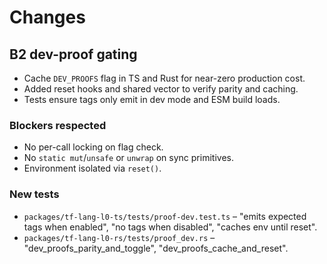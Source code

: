 # Changes

## B2 dev-proof gating
- Cache `DEV_PROOFS` flag in TS and Rust for near-zero production cost.
- Added reset hooks and shared vector to verify parity and caching.
- Tests ensure tags only emit in dev mode and ESM build loads.

### Blockers respected
- No per-call locking on flag check.
- No `static mut`/`unsafe` or `unwrap` on sync primitives.
- Environment isolated via `reset()`.

### New tests
- `packages/tf-lang-l0-ts/tests/proof-dev.test.ts` – "emits expected tags when enabled", "no tags when disabled", "caches env until reset".
- `packages/tf-lang-l0-rs/tests/proof_dev.rs` – "dev_proofs_parity_and_toggle", "dev_proofs_cache_and_reset".
